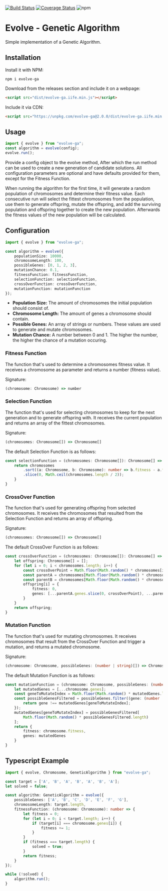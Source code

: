[![Build Status](https://travis-ci.org/KoenKamman/evolve-ga.svg?branch=master)](https://travis-ci.org/KoenKamman/evolve-ga)
[![Coverage Status](https://coveralls.io/repos/github/KoenKamman/evolve-ga/badge.svg?branch=master)](https://coveralls.io/github/KoenKamman/evolve-ga?branch=master)
![npm](https://img.shields.io/npm/v/evolve-ga.svg)

# Evolve - Genetic Algorithm
Simple implementation of a Genetic Algorithm.

## Installation
Install it with NPM:
```
npm i evolve-ga
```

Download from the releases section and include it on a webpage:
```html
<script src="dist/evolve-ga.iife.min.js"></script>
```

Include it via CDN:
```html
<script src="https://unpkg.com/evolve-ga@2.0.0/dist/evolve-ga.iife.min.js"></script>
```

## Usage
```typescript
import { evolve } from "evolve-ga";
const algorithm = evolve(config);
evolve.run();
```
Provide a config object to the evolve method, After which the run method can be used to create a new generation of candidate solutions. All configuration parameters are optional and have defaults provided for them, except for the Fitness Function.

When running the algorithm for the first time, it will generate a random population of chromosomes and determine their fitness value. Each consecutive run will select the fittest chromosomes from the population, use them to generate offspring, mutate the offspring, and add the surviving population and offspring together to create the new population. Afterwards the fitness values of the new population will be calculated.

## Configuration
```typescript
import { evolve } from "evolve-ga";

const algorithm = evolve({
    populationSize: 10000,
    chromosomeLength: 100,
    possibleGenes: [0, 1, 2, 3],
    mutationChance: 0.1,
    fitnessFunction: fitnessFunction,
    selectionFunction: selectionFunction,
    crossOverFunction: crossOverFunction,
    mutationFunction: mutationFunction
});
```
- **Population Size:** The amount of chromosomes the initial population should consist of.
- **Chromosome Length:** The amount of genes a chromosome should contain.
- **Possible Genes:** An array of strings or numbers. These values are used to generate and mutate chromosomes.
- **Mutation Chance:** A number between 0 and 1. The higher the number, the higher the chance of a mutation occuring.

### Fitness Function
The function that's used to determine a chromosomes fitness value. It receives a chromosome as parameter and returns a number (fitness value).

Signature:
```typescript
(chromosome: Chromosome) => number
```

### Selection Function
The function that's used for selecting chromosomes to keep for the next generation and to generate offspring with. It receives the current population and returns an array of the fittest chromosomes.

Signature:
```typescript
(chromosomes: Chromosome[]) => Chromosome[]
```
The default Selection Function is as follows:
```typescript
const selectionFunction = (chromosomes: Chromosome[]): Chromosome[] => {
    return chromosomes
        .sort((a: Chromosome, b: Chromosome): number => b.fitness - a.fitness)
        .slice(0, Math.ceil(chromosomes.length / 2));
    }
}
```

### CrossOver Function
The function that's used for generating offspring from selected chromosomes. It receives the chromosomes that resulted from the Selection Function and returns an array of offspring.

Signature:
```typescript
(chromosomes: Chromosome[]) => Chromosome[]
```
The default CrossOver Function is as follows:
```typescript
const crossOverFunction = (chromosomes: Chromosome[]): Chromosome[] => {
    let offspring: Chromosome[] = [];
    for (let i = 0; i < chromosomes.length; i++) {
        const crossOverPoint = Math.floor(Math.random() * chromosomes[i].genes.length);
        const parentA = chromosomes[Math.floor(Math.random() * chromosomes.length)];
        const parentB = chromosomes[Math.floor(Math.random() * chromosomes.length)];
        offspring[i] = {
            fitness: 0,
            genes: [...parentA.genes.slice(0, crossOverPoint), ...parentB.genes.slice(crossOverPoint)]
        }
    }
    return offspring;
}
```

### Mutation Function
The function that's used for mutating chromosomes. It receives chromosomes that result from the CrossOver Function and trigger a mutation, and returns a mutated chromosome.

Signature:
```typescript
(chromosome: Chromosome, possibleGenes: (number | string)[]) => Chromosome
```
The default Mutation Function is as follows:
```typescript
const mutationFunction = (chromosome: Chromosome, possibleGenes: (number | string)[]): Chromosome => {
    let mutatedGenes = [...chromosome.genes];
    const geneToMutateIndex = Math.floor(Math.random() * mutatedGenes.length);
    const possibleGenesFiltered = possibleGenes.filter((gene: (number | string)): boolean => {
        return gene !== mutatedGenes[geneToMutateIndex];
    });
    mutatedGenes[geneToMutateIndex] = possibleGenesFiltered[
        Math.floor(Math.random() * possibleGenesFiltered.length)
    ];
    return {
        fitness: chromosome.fitness,
        genes: mutatedGenes
    }
}
```

## Typescript Example
```typescript
import { evolve, Chromosome, GeneticAlgorithm } from "evolve-ga";

const target = ['A', 'B', 'A', 'B', 'A', 'B', 'A'];
let solved = false;

const algorithm: GeneticAlgorithm = evolve({
    possibleGenes: ['A', 'B', 'C', 'D', 'E', 'F', 'G'],
    chromosomeLength: target.length,
    fitnessFunction: (chromosome: Chromosome): number => {
        let fitness = 0;
        for (let i = 0; i < target.length; i++) {
            if (target[i] === chromosome.genes[i]) {
                fitness += 1;
            }
        }
        if (fitness === target.length) {
            solved = true;
        }
        return fitness;
    }
});

while (!solved) {
    algorithm.run();
}

```
